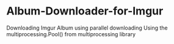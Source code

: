 # Album-Downloader-for-Imgur
Downloading Imgur Album using parallel downloading
Using the multiprocessing.Pool() from multiprocessing library
